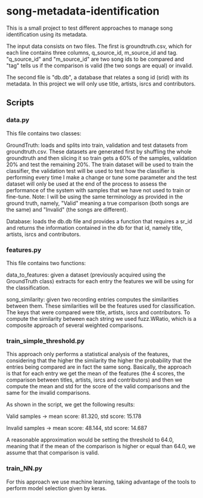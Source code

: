 # song-metadata-identification

This is a small project to test different approaches to manage song 
identification using its metadata.

The input data consists on two files. The first is groundtruth.csv, which 
for each line contains 
three columns, q_source_id, m_source_id and tag. "q_source_id" and 
"m_source_id" are two song ids to be compared and "tag" tells us if the 
comparison is valid (the two songs are equal) or invalid.

The second file is "db.db", a database that relates a song id (srid) with its
metadata. In this project we will only use title, artists, isrcs and 
contributors.

## Scripts
### data.py
This file contains two classes:

GroundTruth: loads and splits into train, validation and test datasets from
groundtruth.csv. These datasets are generated first by shuffling the whole groundtruth 
and then slicing it so train gets a 60% of the samples, validation 20% and test the 
remaining 20%. The train dataset will be used to train the classifier, the validation 
test will be used to test how the classifier is performing every time I make a change 
or tune some parameter and the test dataset will only be used at the end of the process 
to assess the performance of the system with samples that we have not used to train or 
fine-tune. Note: I will be using the same terminology as provided in the ground truth, 
namely, "Valid" meaning a true comparison (both songs are the same) and "Invalid" 
(the songs are different).

Database: loads the db.db file and provides a function that requires a sr_id and returns
the information contained in the db for that id, namely title, artists, isrcs and 
contributors.

### features.py
This file contains two functions:

data_to_features: given a dataset (previously acquired using the GroundTruth class) 
extracts for each entry the features we will be using for the classification.

song_similarity: given two recording entries computes the similarities between them. 
These similarities will be the features used for classification. The keys 
that were compared were title, artists, isrcs and contributors. To compute the similarity 
between each string we used fuzz.WRatio, which is a composite approach of several weighted
comparisons.

### train_simple_threshold.py

This approach only performs a statistical analysis of the features, considering that
the higher the similarity the higher the probability that the entries being compared
are in fact the same song. Basically, the approach is that for each entry we get the mean of
the features (the 4 scores, the comparison between titles, artists, isrcs and contributors)
and then we compute the mean and std for the score of the valid comparisons and 
the same for the invalid comparisons.

As shown in the script, we get the following results:

Valid samples -> mean score: 81.320, std score: 15.178

Invalid samples -> mean score: 48.144, std score: 14.687

A reasonable approximation would be setting the threshold to 64.0, meaning that if the mean 
of the comparison is higher or equal than 64.0, we assume that that comparison is valid.

### train_NN.py

For this approach we use machine learning, taking advantage of the tools to perform model 
selection given by keras.

